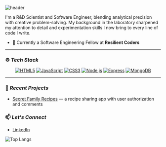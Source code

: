 ![header](https://capsule-render.vercel.app/api?type=waving&height=300&color=gradient&text=Hi,%20I'm%20Medina)

I'm a R&D Scientist and Software Engineer, blending analytical precision with creative problem-solving. My background in the laboratory sharpened my attention to detail and experimentation skills I now bring to every line of code I write. 

- 🔭 Currently a Software Engineering Fellow at **Resilient Coders**

---
### ⚙️ *Tech Stack*

<div align="center">

[![HTML5](https://img.shields.io/badge/HTML-fb8f67?style=flat-square&logo=HTML5&logoColor=fdfffc)](https://html.com/)
[![JavaScript](https://img.shields.io/badge/JavaScript-172121?style=flat-square&logo=javascript)](https://www.javascript.com/)
[![CSS3](https://img.shields.io/badge/CSS3-2ea3f2?style=flat-square&logo=css3&logoColor=fff)](https://developer.mozilla.org/en-US/docs/Web/CSS)
[![Node.js](https://img.shields.io/badge/Node.js-3c873a?style=flat-square&logo=Node.js&logoColor=fff)](https://nodejs.org/)
[![Express](https://img.shields.io/badge/Express-000?style=flat-square&logo=express&logoColor=fff)](https://expressjs.com/)
[![MongoDB](https://img.shields.io/badge/MongoDB-47a248?style=flat-square&logo=mongodb&logoColor=fff)](https://www.mongodb.com/)

</div>

---
### 🚧 *Recent Projects*
- [Secret Family Recipes](https://family-recipes-g9hi.onrender.com) — a recipe sharing app with user authorization and comments

###  📫 *Let's Connect*
- [LinkedIn](https://www.linkedin.com/in/medina-geyer/)

<!-- Optional GitHub Stats -->
![Top Langs](https://github-readme-stats.vercel.app/api/top-langs/?username=medinag-codes&layout=compact&theme=radical)

